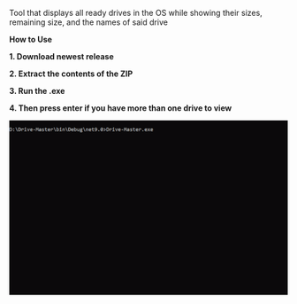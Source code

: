 Tool that displays all ready drives in the OS while showing
their sizes, remaining size, and the names of said drive


**How to Use**

**1. Download newest release** 


**2. Extract the contents of the ZIP**


**3. Run the .exe**


**4. Then press enter if you have more than one drive to view**


![](https://github.com/TechCraftYT/drive-master/blob/main/Video.gif)
